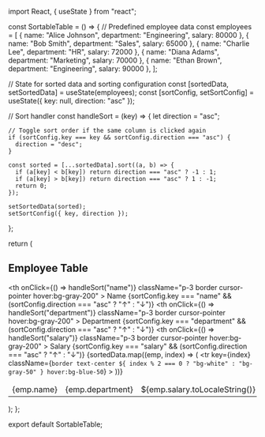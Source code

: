 import React, { useState } from "react";

const SortableTable = () => {
  // Predefined employee data
  const employees = [
    { name: "Alice Johnson", department: "Engineering", salary: 80000 },
    { name: "Bob Smith", department: "Sales", salary: 65000 },
    { name: "Charlie Lee", department: "HR", salary: 72000 },
    { name: "Diana Adams", department: "Marketing", salary: 70000 },
    { name: "Ethan Brown", department: "Engineering", salary: 90000 },
  ];

  // State for sorted data and sorting configuration
  const [sortedData, setSortedData] = useState(employees);
  const [sortConfig, setSortConfig] = useState({ key: null, direction: "asc" });

  // Sort handler
  const handleSort = (key) => {
    let direction = "asc";

    // Toggle sort order if the same column is clicked again
    if (sortConfig.key === key && sortConfig.direction === "asc") {
      direction = "desc";
    }

    const sorted = [...sortedData].sort((a, b) => {
      if (a[key] < b[key]) return direction === "asc" ? -1 : 1;
      if (a[key] > b[key]) return direction === "asc" ? 1 : -1;
      return 0;
    });

    setSortedData(sorted);
    setSortConfig({ key, direction });
  };

  return (
    <div className="p-6">
      <h2 className="text-2xl font-bold mb-4 text-center">Employee Table</h2>
      <table className="min-w-full border border-gray-300">
        <thead>
          <tr className="bg-gray-100">
            <th
              onClick={() => handleSort("name")}
              className="p-3 border cursor-pointer hover:bg-gray-200"
            >
              Name {sortConfig.key === "name" && (sortConfig.direction === "asc" ? "↑" : "↓")}
            </th>
            <th
              onClick={() => handleSort("department")}
              className="p-3 border cursor-pointer hover:bg-gray-200"
            >
              Department {sortConfig.key === "department" && (sortConfig.direction === "asc" ? "↑" : "↓")}
            </th>
            <th
              onClick={() => handleSort("salary")}
              className="p-3 border cursor-pointer hover:bg-gray-200"
            >
              Salary {sortConfig.key === "salary" && (sortConfig.direction === "asc" ? "↑" : "↓")}
            </th>
          </tr>
        </thead>
        <tbody>
          {sortedData.map((emp, index) => (
            <tr
              key={index}
              className={`border text-center ${
                index % 2 === 0 ? "bg-white" : "bg-gray-50"
              } hover:bg-blue-50`}
            >
              <td className="p-3 border">{emp.name}</td>
              <td className="p-3 border">{emp.department}</td>
              <td className="p-3 border">${emp.salary.toLocaleString()}</td>
            </tr>
          ))}
        </tbody>
      </table>
    </div>
  );
};

export default SortableTable;

